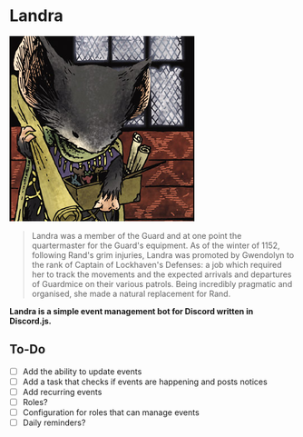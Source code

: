 # Landra
![](landra.png)

> Landra was a member of the Guard and at one point the quartermaster for the Guard's equipment.
As of the winter of 1152, following Rand's grim injuries, Landra was promoted by Gwendolyn to the rank of Captain of Lockhaven's Defenses: a job which required her to track the movements and the expected arrivals and departures of Guardmice on their various patrols. Being incredibly pragmatic and organised, she made a natural replacement for Rand.

**Landra is a simple event management bot for Discord written in Discord.js.**

## To-Do
- [ ] Add the ability to update events
- [ ] Add a task that checks if events are happening and posts notices
- [ ] Add recurring events
- [ ] Roles?
- [ ] Configuration for roles that can manage events
- [ ] Daily reminders?
